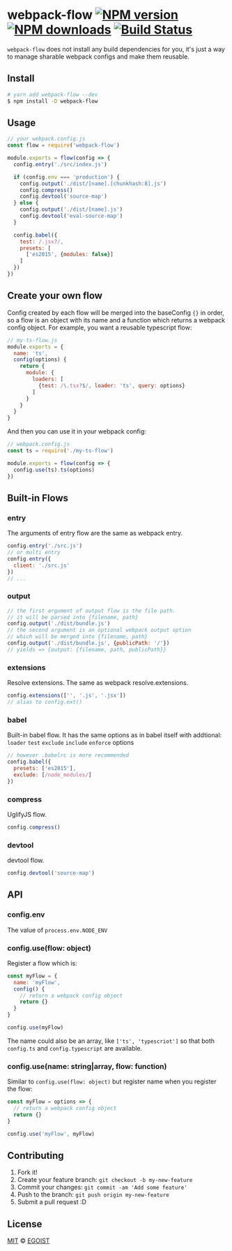 # webpack-flow [![NPM version](https://img.shields.io/npm/v/webpack-flow.svg?style=flat-square)](https://npmjs.com/package/webpack-flow) [![NPM downloads](https://img.shields.io/npm/dm/webpack-flow.svg?style=flat-square)](https://npmjs.com/package/webpack-flow) [![Build Status](https://img.shields.io/circleci/project/egoist/webpack-flow/master.svg?style=flat-square)](https://circleci.com/gh/egoist/webpack-flow)

`webpack-flow` does not install any build dependencies for you, it's just a way to manage sharable webpack configs and make them reusable.

## Install

```bash
# yarn add webpack-flow --dev
$ npm install -D webpack-flow
```

## Usage

```js
// your webpack.config.js
const flow = require('webpack-flow')

module.exports = flow(config => {
  config.entry('./src/index.js')

  if (config.env === 'production') {
    config.output('./dist/[name].[chunkhash:8].js')
    config.compress()
    config.devtool('source-map')
  } else {
    config.output('./dist/[name].js')
    config.devtool('eval-source-map')
  }

  config.babel({
    test: /.jsx?/,
    presets: [
      ['es2015', {modules: false}]
    ]
  })
})
```

## Create your own flow

Config created by each flow will be merged into the baseConfig `{}` in order, so a flow is an object with its name and a function which returns a webpack config object. For example, you want a reusable typescript flow:

```js
// my-ts-flow.js
module.exports = {
  name: 'ts',
  config(options) {
    return {
      module: {
        loaders: [
          {test: /\.tsx?$/, loader: 'ts', query: options}
        ]
      }
    }
  }
}
```

And then you can use it in your webpack config:

```js
// webpack.config.js
const ts = require('./my-ts-flow')

module.exports = flow(config => {
  config.use(ts).ts(options)
})
```

## Built-in Flows

### entry

The arguments of entry flow are the same as webpack entry.

```js
config.entry('./src.js')
// or multi entry
config.entry({
  client: './src.js'
})
// ...
```

### output

```js
// the first argument of output flow is the file path.
// it will be parsed into {filename, path}
config.output('./dist/bundle.js')
// the second argument is an optional webpack output option
// which will be merged into {filename, path}
config.output('./dist/bundle.js', {publicPath: '/'})
// yields => {output: {filename, path, publicPath}}
```

### extensions

Resolve extensions. The same as webpack resolve.extensions.

```js
config.extensions(['', '.js', '.jsx'])
// alias to config.ext()
```

### babel

Built-in babel flow. It has the same options as in babel itself with addtional: `loader` `test` `exclude` `include` `enforce` options

```js
// however .babelrc is more recommended
config.babel({
  presets: ['es2015'],
  exclude: [/node_modules/]
})
```

### compress

UglifyJS flow.

```js
config.compress()
```

### devtool

devtool flow.

```js
config.devtool('source-map')
```


## API

### config.env

The value of `process.env.NODE_ENV`

### config.use(flow: object)

Register a flow which is:

```js
const myFlow = {
  name: 'myFlow',
  config() {
    // return a webpack config object
    return {}
  }
}

config.use(myFlow)
```

The name could also be an array, like `['ts', 'typescriot']` so that both `config.ts` and `config.typescript` are available.

### config.use(name: string|array, flow: function)

Similar to `config.use(flow: object)` but register name when you register the flow:

```js
const myFlow = options => {
  // return a webpack config object
  return {}
}

config.use('myFlow', myFlow)
```

## Contributing

1. Fork it!
2. Create your feature branch: `git checkout -b my-new-feature`
3. Commit your changes: `git commit -am 'Add some feature'`
4. Push to the branch: `git push origin my-new-feature`
5. Submit a pull request :D

## License

[MIT](https://egoist.mit-license.org/) © [EGOIST](https://github.com/egoist)
